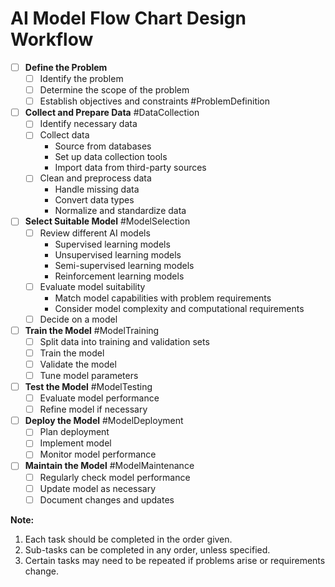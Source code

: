 # AI Model Flow Chart Design Workflow

- [ ] **Define the Problem**
  - [ ] Identify the problem
  - [ ] Determine the scope of the problem
  - [ ] Establish objectives and constraints #ProblemDefinition
- [ ] **Collect and Prepare Data** #DataCollection
  - [ ] Identify necessary data
  - [ ] Collect data
    - Source from databases
    - Set up data collection tools
    - Import data from third-party sources
  - [ ] Clean and preprocess data
    - Handle missing data
    - Convert data types
    - Normalize and standardize data
- [ ] **Select Suitable Model** #ModelSelection
  - [ ] Review different AI models
    - Supervised learning models
    - Unsupervised learning models
    - Semi-supervised learning models
    - Reinforcement learning models
  - [ ] Evaluate model suitability
    - Match model capabilities with problem requirements
    - Consider model complexity and computational requirements
  - [ ] Decide on a model
- [ ] **Train the Model** #ModelTraining
  - [ ] Split data into training and validation sets
  - [ ] Train the model
  - [ ] Validate the model
  - [ ] Tune model parameters
- [ ] **Test the Model** #ModelTesting
  - [ ] Evaluate model performance
  - [ ] Refine model if necessary
- [ ] **Deploy the Model** #ModelDeployment
  - [ ] Plan deployment
  - [ ] Implement model
  - [ ] Monitor model performance
- [ ] **Maintain the Model** #ModelMaintenance
  - [ ] Regularly check model performance
  - [ ] Update model as necessary
  - [ ] Document changes and updates

**Note:**

1. Each task should be completed in the order given.
2. Sub-tasks can be completed in any order, unless specified.
3. Certain tasks may need to be repeated if problems arise or requirements change.
